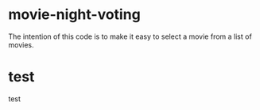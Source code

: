 # movie-night-voting
The intention of this code is to make it easy to select a movie from a list of movies.
# test
test